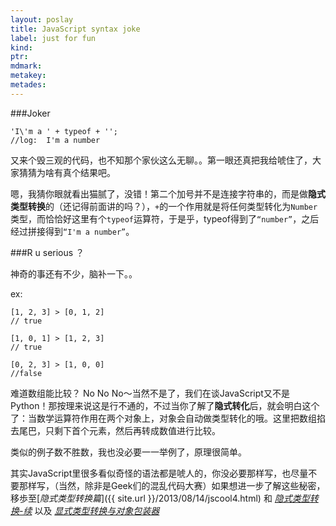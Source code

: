 ```yaml
---
layout: poslay
title: JavaScript syntax joke
label: just for fun
kind:
ptr:
mdmark:
metakey:
metades:
---
```


###Joker

    'I\'m a ' + typeof + '';
    //log:  I'm a number
    
又来个毁三观的代码，也不知那个家伙这么无聊。。第一眼还真把我给唬住了，大家猜猜为啥有真个结果吧。

嗯，我猜你眼就看出猫腻了，没错！第二个加号并不是连接字符串的，而是做**隐式类型转换**的（还记得前面讲的吗？），`+`的一个作用就是将任何类型转化为`Number`类型，而恰恰好这里有个`typeof`运算符，于是乎，typeof得到了`“number”`，之后经过拼接得到`“I'm a number”`。

###R u serious ？

神奇的事还有不少，脑补一下。。

ex:

	[1, 2, 3] > [0, 1, 2]
    // true
    
    [1, 0, 1] > [1, 2, 3]
    // true
    
    [0, 2, 3] > [1, 0, 0]
    //false
    
难道数组能比较？ No No No～当然不是了，我们在谈JavaScript又不是Python！那按理来说这是行不通的，不过当你了解了**隐式转化**后，就会明白这个了：当数学运算符作用在两个对象上，对象会自动做类型转化的哦。这里把数组掐去尾巴，只剩下首个元素，然后再转成数值进行比较。

类似的例子数不胜数，我也没必要一一举例了，原理很简单。

其实JavaScript里很多看似奇怪的语法都是唬人的，你没必要那样写，也尽量不要那样写，（当然，除非是Geek们的混乱代码大赛）如果想进一步了解这些秘密，移歩至[*隐式类型转换篇*]({{ site.url }}/2013/08/14/jscool4.html) 和 [*隐式类型转换-续*]({{site.url}}/2013/08/14/jscool5.html) 以及 [*显式类型转换与对象包装器*]({{site.url}}/2013/08/29/jscool16.html)